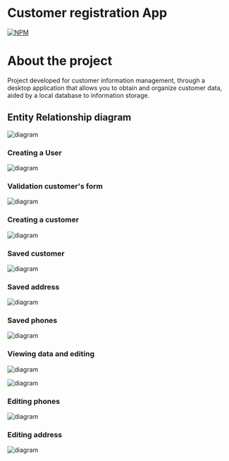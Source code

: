 # Customer registration App

[![NPM](https://img.shields.io/npm/l/react)](https://github.com/jororlando-81/CustomerRegistrationApp/blob/main/LICENSE) 

# About the project

Project developed for customer information management, through a desktop application that allows you to obtain and organize customer data, aided by a local database to information storage.

## Entity Relationship diagram

![diagram](https://github.com/jororlando-81/assets/blob/main/EER_DiagramCustomerRegistration.png) 


### Creating a User

![diagram](https://github.com/jororlando-81/assets/blob/main/createUser.png)


### Validation customer's form

![diagram](https://github.com/jororlando-81/assets/blob/main/ValidationFormCusomer.png)


### Creating a customer

![diagram](https://github.com/jororlando-81/assets/blob/main/createCustomer.png)


### Saved customer
 
![diagram](https://github.com/jororlando-81/assets/blob/main/CustomerSave.png)


### Saved address
 
![diagram](https://github.com/jororlando-81/assets/blob/main/AddressSave.png)


### Saved phones
 
![diagram](https://github.com/jororlando-81/assets/blob/main/phoneSalved.png)

### Viewing data and editing
 
![diagram](https://github.com/jororlando-81/assets/blob/main/EditCustomer1.png)

![diagram](https://github.com/jororlando-81/assets/blob/main/EditCustomer2.png)  

### Editing phones
 
![diagram](https://github.com/jororlando-81/assets/blob/main/EditCustomer3.png)

### Editing address
 
![diagram](https://github.com/jororlando-81/assets/blob/main/EditCustomer4.png)
